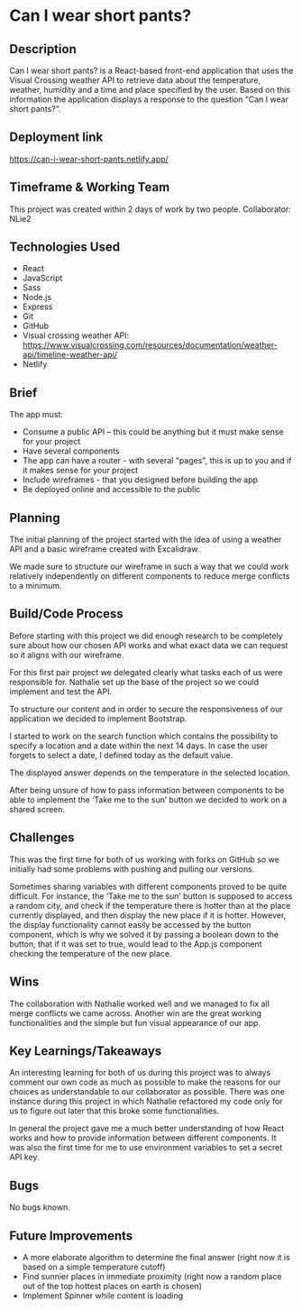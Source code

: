 # Can I wear short pants?

## Description

Can I wear short pants? is a React-based front-end application that uses the Visual Crossing weather API to retrieve data about the temperature, weather, humidity and a time and place specified by the user. Based on this information the application displays a response to the question “Can I wear short pants?”.


## Deployment link

https://can-i-wear-short-pants.netlify.app/


## Timeframe & Working Team

This project was created within 2 days of work by two people.
Collaborator: NLie2


## Technologies Used

- React
- JavaScript
- Sass
- Node.js
- Express
- Git
- GitHub
- Visual crossing weather API: https://www.visualcrossing.com/resources/documentation/weather-api/timeline-weather-api/
- Netlify


## Brief

The app must:
​
- Consume a public API – this could be anything but it must make sense for your project
- Have several components
- The app can have a router - with several "pages", this is up to you and if it makes sense for your project
- Include wireframes - that you designed before building the app
- Be deployed online and accessible to the public


## Planning

The initial planning of the project started with the idea of using a weather API and a basic wireframe created with Excalidraw.


We made sure to structure our wireframe in such a way that we could work relatively independently on different components to reduce merge conflicts to a minimum.



## Build/Code Process

Before starting with this project we did enough research to be completely sure about how our chosen API works and what exact data we can request so it aligns with our wireframe.

For this first pair project we delegated clearly what tasks each of us were responsible for. Nathalie set up the base of the project so we could implement and test the API.

To structure our content and in order to secure the responsiveness of our application we decided to implement Bootstrap.

I started to work on the search function which contains the possibility to specify a location and a date within the next 14 days. In case the user forgets to select a date, I defined today as the default value.


The displayed answer depends on the temperature in the selected location.




After being unsure of how to pass information between components to be able to implement the ‘Take me to the sun’ button we decided to work on a shared screen. 





## Challenges

This was the first time for both of us working with forks on GitHub so we initially had some problems with pushing and pulling our versions.

Sometimes sharing variables with different components proved to be quite difficult. For instance, the ‘Take me to the sun’ button is supposed to access a random city, and check if the temperature there is hotter than at the place currently displayed, and then display the new place if it is hotter. However, the display functionality cannot easily be accessed by the button component, which is why we solved it by passing a boolean down to the button, that if it was set to true, would lead to the App.js component checking the temperature of the new place.


## Wins

The collaboration with Nathalie worked well and we managed to fix all merge conflicts we came across.
Another win are the great working functionalities and the simple but fun visual appearance of our app.



## Key Learnings/Takeaways

An interesting learning for both of us during this project was to always comment our own code as much as possible to make the reasons for our choices as understandable to our collaborator as possible. 
There was one instance during this project in which Nathalie refactored my code only for us to figure out later that this broke some functionalities.

In general the project gave me a much better understanding of how React works and how to provide information between different components. It was also the first time for me to use environment variables to set a secret API key.



## Bugs

No bugs known.


## Future Improvements

- A more elaborate algorithm to determine the final answer (right now it is based on a simple temperature cutoff)
- Find sunnier places in immediate proximity (right now a random place out of the top hottest places on earth is chosen)
- Implement Spinner while content is loading
